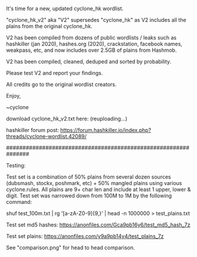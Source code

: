 It's time for a new, updated cyclone_hk wordlist.

"cyclone_hk_v2" aka "V2" supersedes "cyclone_hk" as V2 includes all the plains from the original cyclone_hk.

V2 has been compiled from dozens of public wordlists / leaks such as hashkiller (jan 2020), hashes.org (2020), crackstation, facebook names, weakpass, etc, and now includes over 2.5GB of plains from Hashmob.

V2 has been compiled, cleaned, deduped and sorted by probability.

Please test V2 and report your findings.

All credits go to the original wordlist creators.

Enjoy,

~cyclone

download cyclone_hk_v2.txt here: (reuploading...)

hashkiller forum post: https://forum.hashkiller.io/index.php?threads/cyclone-wordlist.42089/

###############################################################

Testing:

Test set is a combination of 50% plains from several dozen sources (dubsmash, stockx, poshmark, etc) + 50% mangled plains using various cyclone.rules.
All plains are 9+ char len and include at least 1 upper, lower & digit.
Test set was narrowed down from 100M to 1M by the following command:

shuf test_100m.txt | rg '[a-zA-Z0-9]{9,}' | head -n 1000000 > test_plains.txt

Test set md5 hashes: https://anonfiles.com/Gca9pb16y6/test_md5_hash_7z

Test set plains: https://anonfiles.com/y9a9pb14y4/test_plains_7z

See "comparison.png" for head to head comparison.
